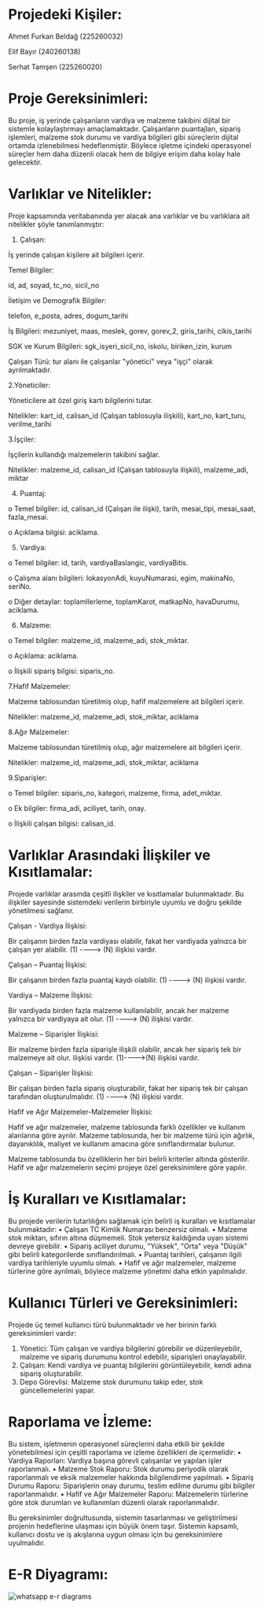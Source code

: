 
# Projedeki Kişiler:

Ahmet Furkan Beldağ (225260032)

Elif Bayır   (240260138)

Serhat Tamşen (225260020)

# Proje Gereksinimleri:

Bu proje, iş yerinde çalışanların vardiya ve malzeme takibini dijital bir sistemle kolaylaştırmayı amaçlamaktadır. Çalışanların puantajları, sipariş işlemleri, malzeme stok durumu ve vardiya bilgileri gibi süreçlerin dijital ortamda izlenebilmesi hedeflenmiştir. Böylece işletme içindeki operasyonel süreçler hem daha düzenli olacak hem de bilgiye erişim daha kolay hale gelecektir.

# Varlıklar ve Nitelikler:
 Proje kapsamında veritabanında yer alacak ana varlıklar ve bu varlıklara ait nitelikler şöyle tanımlanmıştır:

1.	Çalışan:
   
İş yerinde çalışan kişilere ait bilgileri içerir.

Temel Bilgiler: 

id, ad, soyad, tc_no, sicil_no

İletişim ve Demografik Bilgiler:

telefon, e_posta, adres, dogum_tarihi

İş Bilgileri: mezuniyet, maas, meslek, gorev, gorev_2, giris_tarihi, cikis_tarihi

SGK ve Kurum Bilgileri: sgk_isyeri_sicil_no, iskolu, biriken_izin, kurum

Çalışan Türü: tur alanı ile çalışanlar "yönetici" veya "işçi" olarak ayrılmaktadır.

2.Yöneticiler:

Yöneticilere ait özel giriş kartı bilgilerini tutar.

Nitelikler: kart_id, calisan_id (Çalışan tablosuyla ilişkili), kart_no, kart_turu, verilme_tarihi


3.İşçiler:

İşçilerin kullandığı malzemelerin takibini sağlar.

Nitelikler: malzeme_id, calisan_id (Çalışan tablosuyla ilişkili), malzeme_adi, miktar


4.	Puantaj:
   
o	Temel bilgiler: id, calisan_id (Çalışan ile ilişki), tarih, mesai_tipi, mesai_saat, fazla_mesai.

o	Açıklama bilgisi: aciklama.

5.	Vardiya:
   
o	Temel bilgiler: id, tarih, vardiyaBaslangic, vardiyaBitis.

o	Çalışma alanı bilgileri: lokasyonAdi, kuyuNumarasi, egim, makinaNo, seriNo.

o	Diğer detaylar: toplamIlerleme, toplamKarot, matkapNo, havaDurumu, aciklama.

6.	Malzeme:
   
o	Temel bilgiler: malzeme_id, malzeme_adi, stok_miktar.

o	Açıklama: aciklama.

o	İlişkili sipariş bilgisi: siparis_no.

7.Hafif Malzemeler:

Malzeme tablosundan türetilmiş olup, hafif malzemelere ait bilgileri içerir.

Nitelikler: malzeme_id, malzeme_adi, stok_miktar, aciklama

8.Ağır Malzemeler:

Malzeme tablosundan türetilmiş olup, ağır malzemelere ait bilgileri içerir.

Nitelikler: malzeme_id, malzeme_adi, stok_miktar, aciklama

9.Siparişler:

o	Temel bilgiler: siparis_no, kategori, malzeme, firma, adet_miktar.

o	Ek bilgiler: firma_adi, aciliyet, tarih, onay.

o	İlişkili çalışan bilgisi: calisan_id.

# Varlıklar Arasındaki İlişkiler ve Kısıtlamalar:

Projede varlıklar arasında çeşitli ilişkiler ve kısıtlamalar bulunmaktadır. Bu ilişkiler sayesinde sistemdeki verilerin birbiriyle uyumlu ve doğru şekilde yönetilmesi sağlanır.

Çalışan - Vardiya İlişkisi:

 Bir çalışanın birden fazla vardiyası olabilir, fakat her vardiyada yalnızca bir çalışan yer alabilir. (1) ----> (N) ilişkisi vardır.

Çalışan – Puantaj İlişkisi:

 Bir çalışanın birden fazla puantaj kaydı olabilir. (1) ----> (N) ilişkisi vardır.
 
Vardiya – Malzeme İlişkisi:

 Bir vardiyada birden fazla malzeme kullanılabilir, ancak her malzeme yalnızca bir vardiyaya ait olur. (1) ----> (N) ilişkisi vardır.
 
Malzeme – Siparişler İlişkisi:

 Bir malzeme birden fazla siparişle ilişkili olabilir, ancak her sipariş tek bir malzemeye ait olur. ilişkisi vardır. (1)---->(N) ilişkisi vardır.

Çalışan – Siparişler İlişkisi:

 Bir çalışan birden fazla sipariş oluşturabilir, fakat her sipariş tek bir çalışan tarafından oluşturulmalıdır. (1) ----> (N) ilişkisi vardır.

Hafif ve Ağır Malzemeler-Malzemeler İlişkisi:

 Hafif ve ağır malzemeler, malzeme tablosunda farklı özellikler ve kullanım alanlarına göre ayrılır. Malzeme tablosunda, her bir malzeme türü için ağırlık, 
 dayanıklılık, maliyet ve kullanım amacına göre sınıflandırmalar bulunur. 

 Malzeme tablosunda bu özelliklerin her biri belirli kriterler altında gösterilir. Hafif ve ağır malzemelerin seçimi projeye özel gereksinimlere göre yapılır.

# İş Kuralları ve Kısıtlamalar:

Bu projede verilerin tutarlılığını sağlamak için belirli iş kuralları ve kısıtlamalar bulunmaktadır:
•	Çalışan TC Kimlik Numarası benzersiz olmalı.
•	Malzeme stok miktarı, sıfırın altına düşmemeli. Stok yetersiz kaldığında uyarı sistemi devreye girebilir.
•	Sipariş aciliyet durumu, "Yüksek", "Orta" veya "Düşük" gibi belirli kategorilerde sınıflandırılmalı.
•	Puantaj tarihleri, çalışanın ilgili vardiya tarihleriyle uyumlu olmalı.
• Hafif ve ağır malzemeler, malzeme türlerine göre ayrılmalı, böylece malzeme yönetimi daha etkin yapılmalıdır.

# Kullanıcı Türleri ve Gereksinimleri:

Projede üç temel kullanıcı türü bulunmaktadır ve her birinin farklı gereksinimleri vardır:
1.	Yönetici: Tüm çalışan ve vardiya bilgilerini görebilir ve düzenleyebilir, malzeme ve sipariş durumunu kontrol edebilir, siparişleri onaylayabilir.
2.	Çalışan: Kendi vardiya ve puantaj bilgilerini görüntüleyebilir, kendi adına sipariş oluşturabilir.
3.	Depo Görevlisi: Malzeme stok durumunu takip eder, stok güncellemelerini yapar.

# Raporlama ve İzleme:

Bu sistem, işletmenin operasyonel süreçlerini daha etkili bir şekilde yönetebilmesi için çeşitli raporlama ve izleme özellikleri de içermelidir:
•	Vardiya Raporları: Vardiya başına görevli çalışanlar ve yapılan işler raporlanmalı.
•	Malzeme Stok Raporu: Stok durumu periyodik olarak raporlanmalı ve eksik malzemeler hakkında bilgilendirme yapılmalı.
• Sipariş Durumu Raporu: Siparişlerin onay durumu, teslim edilme durumu gibi bilgiler raporlanmalıdır.
• Hafif ve Ağır Malzemeler Raporu: Malzemelerin türlerine göre stok durumları ve kullanımları düzenli olarak raporlanmalıdır.

Bu gereksinimler doğrultusunda, sistemin tasarlanması ve geliştirilmesi projenin hedeflerine ulaşması için büyük önem taşır. Sistemin kapsamlı, kullanıcı dostu ve iş akışlarına uygun olması için bu gereksinimlere uyulmalıdır.

# E-R Diyagramı:

![whatsapp e-r diagrams](https://github.com/user-attachments/assets/c7882139-bbf2-47e8-8ad8-f1beafb0d413)


